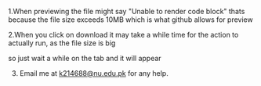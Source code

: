 1.When previewing the file might say "Unable to render code block"
thats because the file size exceeds 10MB which is what github allows for preview

2.When you click on download it may take a while time for the action to actually run, as the file size is big

so just wait a while on the tab and it will appear

3. Email me at k214688@nu.edu.pk for any help.
